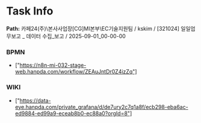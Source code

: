 # Task Info

**Path:** 카페24(주)\본사사업장\[CG]MI본부\EC기술지원팀 / kskim / [321024] 일일업무보고 _ 데이터 수집_보고 / 2025-09-01_00-00-00

### BPMN
- ["https://n8n-mi-032-stage-web.hanpda.com/workflow/ZEAuJntDr0Z4izZq"]

### WIKI
- ["https://data-eye.hanpda.com/private_grafana/d/de7ury2c7q1a8f/ecb298-eba6ac-ed9884-ed99a9-eceab8b0-ec88a0?orgId=8"]

